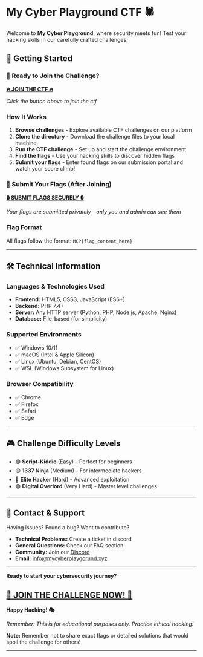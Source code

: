 # My Cyber Playground CTF 🕷️

Welcome to **My Cyber Playground**, where security meets fun! Test your hacking skills in our carefully crafted challenges.

## 🚀 Getting Started

### 🎯 Ready to Join the Challenge?

**[🔥 JOIN THE CTF 🔥](https://github.com/MyCyberPlayground)**

*Click the button above to join the ctf*

### How It Works
1. **Browse challenges** - Explore available CTF challenges on our platform
2. **Clone the directory** - Download the challenge files to your local machine
3. **Run the CTF challenge** - Set up and start the challenge environment
4. **Find the flags** - Use your hacking skills to discover hidden flags
5. **Submit your flags** - Enter found flags on our submission portal and watch your score climb!

### 🚩 Submit Your Flags (After Joining)

**[🔒 SUBMIT FLAGS SECURELY 🔒](https://flags.mycyberplayground.xyz)**

*Your flags are submitted privately - only you and admin can see them*

### Flag Format
All flags follow the format: `MCP{flag_content_here}`

---


## 🛠️ Technical Information

### Languages & Technologies Used
- **Frontend:** HTML5, CSS3, JavaScript (ES6+)
- **Backend:** PHP 7.4+
- **Server:** Any HTTP server (Python, PHP, Node.js, Apache, Nginx)
- **Database:** File-based (for simplicity)

### Supported Environments
- ✅ Windows 10/11
- ✅ macOS (Intel & Apple Silicon)
- ✅ Linux (Ubuntu, Debian, CentOS)
- ✅ WSL (Windows Subsystem for Linux)

### Browser Compatibility
- ✅ Chrome 
- ✅ Firefox 
- ✅ Safari 
- ✅ Edge 

---

## 🎮 Challenge Difficulty Levels

- 🟢 **Script-Kiddie** (Easy) - Perfect for beginners
- 🟡 **1337 Ninja** (Medium) - For intermediate hackers  
- 🔴 **Elite Hacker** (Hard) - Advanced exploitation
- 🟣 **Digital Overlord** (Very Hard) - Master level challenges

---

## 📧 Contact & Support

Having issues? Found a bug? Want to contribute?
- **Technical Problems:** Create a ticket in discord
- **General Questions:** Check our FAQ section
- **Community:** Join our [Discord](https://discord.gg/8KteFV78j9)
- **Email:** info@mycyberplaygorund.xyz

---

**Ready to start your cybersecurity journey?**

## **[🎯 JOIN THE CHALLENGE NOW! 🎯](https://github.com/MyCyberPlayground)**


**Happy Hacking! 🎭**

*Remember: This is for educational purposes only. Practice ethical hacking!*

**Note:** Remember not to share exact flags or detailed solutions that would spoil the challenge for others!

---

